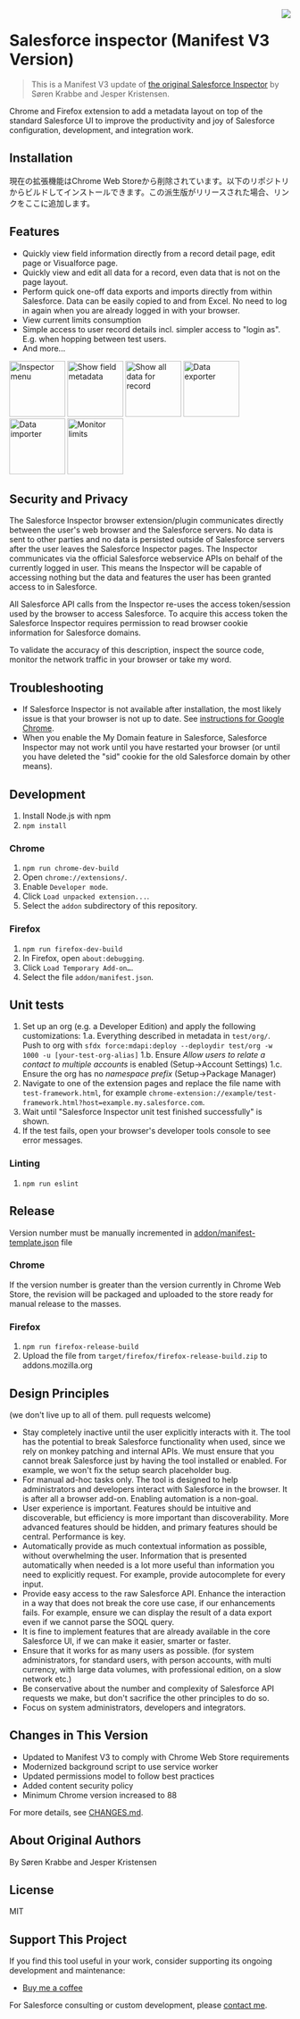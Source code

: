 <img src="https://raw.githubusercontent.com/sorenkrabbe/Chrome-Salesforce-inspector/master/addon/icon128.png" align="right">

# Salesforce inspector (Manifest V3 Version)

> This is a Manifest V3 update of [the original Salesforce Inspector](https://github.com/sorenkrabbe/Chrome-Salesforce-inspector) by Søren Krabbe and Jesper Kristensen.

Chrome and Firefox extension to add a metadata layout on top of the standard Salesforce UI to improve the productivity and joy of Salesforce configuration, development, and integration work.

Installation
------------

現在の拡張機能はChrome Web Storeから削除されています。以下のリポジトリからビルドしてインストールできます。この派生版がリリースされた場合、リンクをここに追加します。

Features
-----
* Quickly view field information directly from a record detail page, edit page or Visualforce page.
* Quickly view and edit all data for a record, even data that is not on the page layout.
* Perform quick one-off data exports and imports directly from within Salesforce. Data can be easily copied to and from Excel. No need to log in again when you are already logged in with your browser.
* View current limits consumption
* Simple access to user record details incl. simpler access to "login as". E.g. when hopping between test users.
* And more...

<img alt="Inspector menu" src="https://raw.githubusercontent.com/sorenkrabbe/Chrome-Salesforce-inspector/master/docs/screenshots/1.png" height="100">
<img alt="Show field metadata" src="https://raw.githubusercontent.com/sorenkrabbe/Chrome-Salesforce-inspector/master/docs/screenshots/2.png" height="100">
<img alt="Show all data for record" src="https://raw.githubusercontent.com/sorenkrabbe/Chrome-Salesforce-inspector/master/docs/screenshots/3.png" height="100">
<img alt="Data exporter" src="https://raw.githubusercontent.com/sorenkrabbe/Chrome-Salesforce-inspector/master/docs/screenshots/4.png" height="100">
<img alt="Data importer" src="https://raw.githubusercontent.com/sorenkrabbe/Chrome-Salesforce-inspector/master/docs/screenshots/5.png" height="100">
<img alt="Monitor limits" src="https://raw.githubusercontent.com/sorenkrabbe/Chrome-Salesforce-inspector/master/docs/screenshots/6.png" height="100">

Security and Privacy
-----
The Salesforce Inspector browser extension/plugin communicates directly between the user's web browser and the Salesforce servers. No data is sent to other parties and no data is persisted outside of Salesforce servers after the user leaves the Salesforce Inspector pages.
The Inspector communicates via the official Salesforce webservice APIs on behalf of the currently logged in user. This means the Inspector will be capable of accessing nothing but the data and features the user has been granted access to in Salesforce.

All Salesforce API calls from the Inspector re-uses the access token/session used by the browser to access Salesforce. To acquire this access token the Salesforce Inspector requires permission to read browser cookie information for Salesforce domains.

To validate the accuracy of this description, inspect the source code, monitor the network traffic in your browser or take my word.

Troubleshooting
-----
* If Salesforce Inspector is not available after installation, the most likely issue is that your browser is not up to date. See [instructions for Google Chrome](https://productforums.google.com/forum/#!topic/chrome/YK1-o4KoSjc).
* When you enable the My Domain feature in Salesforce, Salesforce Inspector may not work until you have restarted your browser (or until you have deleted the "sid" cookie for the old Salesforce domain by other means).

Development
-----

1. Install Node.js with npm
2. `npm install`

### Chrome
1. `npm run chrome-dev-build`
2. Open `chrome://extensions/`.
3. Enable `Developer mode`.
4. Click `Load unpacked extension...`.
5. Select the `addon` subdirectory of this repository.

### Firefox

1. `npm run firefox-dev-build`
2. In Firefox, open `about:debugging`.
3. Click `Load Temporary Add-on…`.
4. Select the file `addon/manifest.json`.

Unit tests
-----
1. Set up an org (e.g. a Developer Edition) and apply the following customizations:
   1.a. Everything described in metadata in `test/org/`. Push to org with `sfdx force:mdapi:deploy --deploydir test/org -w 1000 -u [your-test-org-alias]`
   1.b. Ensure _Allow users to relate a contact to multiple accounts_ is enabled (Setup→Account Settings)
   1.c. Ensure the org has no _namespace prefix_ (Setup→Package Manager)
2. Navigate to one of the extension pages and replace the file name with `test-framework.html`, for example `chrome-extension://example/test-framework.html?host=example.my.salesforce.com`.
3. Wait until "Salesforce Inspector unit test finished successfully" is shown.
4. If the test fails, open your browser's developer tools console to see error messages.

### Linting

1. `npm run eslint`

Release
-------
Version number must be manually incremented in [addon/manifest-template.json](addon/manifest-template.json) file

### Chrome

If the version number is greater than the version currently in Chrome Web Store, the revision will be packaged and uploaded to the store ready for manual release to the masses.

### Firefox

1. `npm run firefox-release-build`
2. Upload the file from `target/firefox/firefox-release-build.zip` to addons.mozilla.org

Design Principles
-----
(we don't live up to all of them. pull requests welcome)
* Stay completely inactive until the user explicitly interacts with it. The tool has the potential to break Salesforce functionality when used, since we rely on monkey patching and internal APIs. We must ensure that you cannot break Salesforce just by having the tool installed or enabled. For example, we won't fix the setup search placeholder bug.
* For manual ad-hoc tasks only. The tool is designed to help administrators and developers interact with Salesforce in the browser. It is after all a browser add-on. Enabling automation is a non-goal.
* User experience is important. Features should be intuitive and discoverable, but efficiency is more important than discoverability. More advanced features should be hidden, and primary features should be central. Performance is key.
* Automatically provide as much contextual information as possible, without overwhelming the user. Information that is presented automatically when needed is a lot more useful than information you need to explicitly request. For example, provide autocomplete for every input.
* Provide easy access to the raw Salesforce API. Enhance the interaction in a way that does not break the core use case, if our enhancements fails. For example, ensure we can display the result of a data export even if we cannot parse the SOQL query.
* It is fine to implement features that are already available in the core Salesforce UI, if we can make it easier, smarter or faster.
* Ensure that it works for as many users as possible. (for system administrators, for standard users, with person accounts, with multi currency, with large data volumes, with professional edition, on a slow network etc.)
* Be conservative about the number and complexity of Salesforce API requests we make, but don't sacrifice the other principles to do so.
* Focus on system administrators, developers and integrators.

Changes in This Version
-----
* Updated to Manifest V3 to comply with Chrome Web Store requirements
* Modernized background script to use service worker
* Updated permissions model to follow best practices
* Added content security policy
* Minimum Chrome version increased to 88

For more details, see [CHANGES.md](CHANGES.md).

About Original Authors
-----
By Søren Krabbe and Jesper Kristensen

License
-----
MIT

Support This Project
-----
If you find this tool useful in your work, consider supporting its ongoing development and maintenance:

- [Buy me a coffee](https://buymeacoffee.com/yulikepython)

For Salesforce consulting or custom development, please [contact me](mailto:your.email@example.com).
